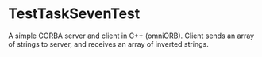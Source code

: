 # TestTaskSevenTest
A simple CORBA server and client in C++ (omniORB). Client sends an array of strings to server, and receives an array of inverted strings.
